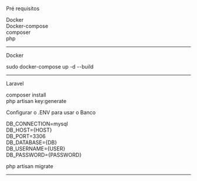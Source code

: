 Pré requisitos 

Docker <br>
Docker-compose <br>
composer <br>
php <br>

----------------------------------------------
Docker <br>

sudo docker-compose up -d --build  <br>

----------------------------------------------
Laravel <br>

composer install  <br>
php artisan key:generate <br> 

Configurar o .ENV para usar o Banco

DB_CONNECTION=mysql <br> 
DB_HOST={HOST} <br> 
DB_PORT=3306 <br> 
DB_DATABASE={DB} <br> 
DB_USERNAME={USER} <br> 
DB_PASSWORD={PASSWORD} <br> 

php artisan migrate <br>

----------------------------------------------